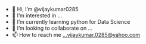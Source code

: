 - 👋 Hi, I’m @vijaykumar0285
- 👀 I’m interested in ...
- 🌱 I’m currently learning python for Data Science
- 💞️ I’m looking to collaborate on ...
- 📫 How to reach me ...vijaykumar.0285@yahoo.com

<!---
vijaykumar0285/vijaykumar0285 is a ✨ special ✨ repository because its `README.md` (this file) appears on your GitHub profile.
You can click the Preview link to take a look at your changes.
--->
